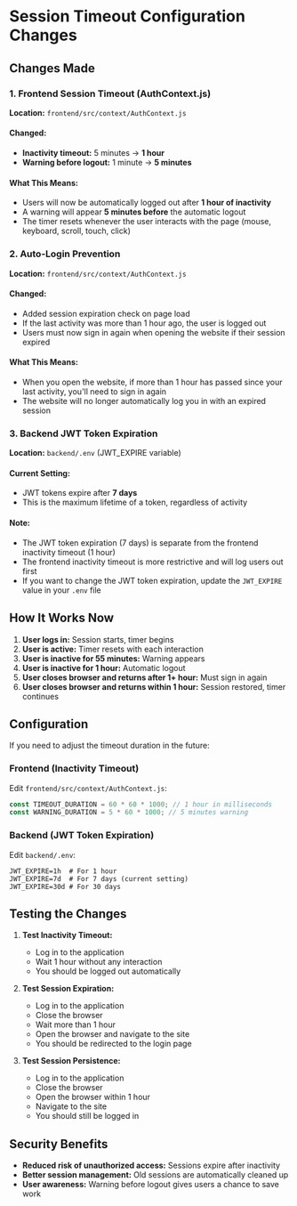 # Session Timeout Configuration Changes

## Changes Made

### 1. Frontend Session Timeout (AuthContext.js)
**Location:** `frontend/src/context/AuthContext.js`

#### Changed:
- **Inactivity timeout:** 5 minutes → **1 hour**
- **Warning before logout:** 1 minute → **5 minutes**

#### What This Means:
- Users will now be automatically logged out after **1 hour of inactivity**
- A warning will appear **5 minutes before** the automatic logout
- The timer resets whenever the user interacts with the page (mouse, keyboard, scroll, touch, click)

### 2. Auto-Login Prevention
**Location:** `frontend/src/context/AuthContext.js`

#### Changed:
- Added session expiration check on page load
- If the last activity was more than 1 hour ago, the user is logged out
- Users must now sign in again when opening the website if their session expired

#### What This Means:
- When you open the website, if more than 1 hour has passed since your last activity, you'll need to sign in again
- The website will no longer automatically log you in with an expired session

### 3. Backend JWT Token Expiration
**Location:** `backend/.env` (JWT_EXPIRE variable)

#### Current Setting:
- JWT tokens expire after **7 days**
- This is the maximum lifetime of a token, regardless of activity

#### Note:
- The JWT token expiration (7 days) is separate from the frontend inactivity timeout (1 hour)
- The frontend inactivity timeout is more restrictive and will log users out first
- If you want to change the JWT token expiration, update the `JWT_EXPIRE` value in your `.env` file

## How It Works Now

1. **User logs in:** Session starts, timer begins
2. **User is active:** Timer resets with each interaction
3. **User is inactive for 55 minutes:** Warning appears
4. **User is inactive for 1 hour:** Automatic logout
5. **User closes browser and returns after 1+ hour:** Must sign in again
6. **User closes browser and returns within 1 hour:** Session restored, timer continues

## Configuration

If you need to adjust the timeout duration in the future:

### Frontend (Inactivity Timeout)
Edit `frontend/src/context/AuthContext.js`:
```javascript
const TIMEOUT_DURATION = 60 * 60 * 1000; // 1 hour in milliseconds
const WARNING_DURATION = 5 * 60 * 1000; // 5 minutes warning
```

### Backend (JWT Token Expiration)
Edit `backend/.env`:
```env
JWT_EXPIRE=1h  # For 1 hour
JWT_EXPIRE=7d  # For 7 days (current setting)
JWT_EXPIRE=30d # For 30 days
```

## Testing the Changes

1. **Test Inactivity Timeout:**
   - Log in to the application
   - Wait 1 hour without any interaction
   - You should be logged out automatically

2. **Test Session Expiration:**
   - Log in to the application
   - Close the browser
   - Wait more than 1 hour
   - Open the browser and navigate to the site
   - You should be redirected to the login page

3. **Test Session Persistence:**
   - Log in to the application
   - Close the browser
   - Open the browser within 1 hour
   - Navigate to the site
   - You should still be logged in

## Security Benefits

- **Reduced risk of unauthorized access:** Sessions expire after inactivity
- **Better session management:** Old sessions are automatically cleaned up
- **User awareness:** Warning before logout gives users a chance to save work
